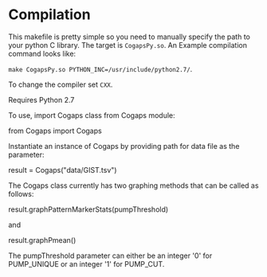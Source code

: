 # Compilation

This makefile is pretty simple so you need to manually specify the path to your python C library. The target is `CogapsPy.so`. An Example compilation command looks like:

`make CogapsPy.so PYTHON_INC=/usr/include/python2.7/`.

To change the compiler set `CXX`.


Requires Python 2.7

To use, import Cogaps class from Cogaps module:

from Cogaps import Cogaps

Instantiate an instance of Cogaps by providing path for data file as the parameter:

result = Cogaps("data/GIST.tsv")

The Cogaps class currently has two graphing methods that can be called as follows:

result.graphPatternMarkerStats(pumpThreshold)

and

result.graphPmean()

The pumpThreshold parameter can either be an integer '0' for PUMP_UNIQUE or an integer '1' for PUMP_CUT.